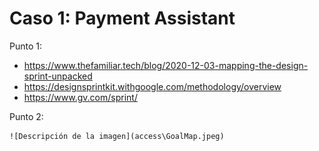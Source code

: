 # Caso 1: Payment Assistant

Punto 1:

- https://www.thefamiliar.tech/blog/2020-12-03-mapping-the-design-sprint-unpacked
- https://designsprintkit.withgoogle.com/methodology/overview
- https://www.gv.com/sprint/

Punto 2:

    ![Descripción de la imagen](access\GoalMap.jpeg)
